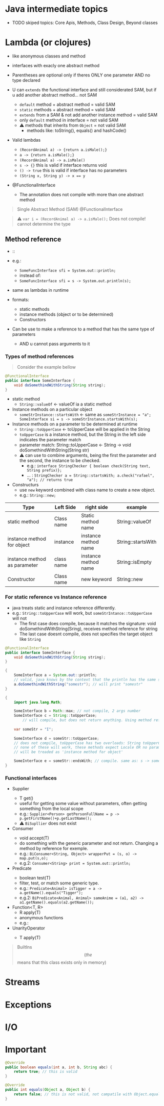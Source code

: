 # Java intermediate topics

- TODO skiped topics: Core Apis, Methods, Class Design, Beyond classes

# Lambda (or clojures)

- like anonymous classes and method
- interfaces with exacly one abstract method
- Parentheses are optional only if theres ONLY one parameter AND no type declared
- U can `extends` the functional interface and still considerated SAM, but if u add another abstract method... not SAM
    - `default` method + abstract method = valid SAM
    - `static` methods + abstract method = valid SAM
    - `extends` from a SAM & not add another instance method = valid SAM
    - only `default` method in interface = not valid SAM
    - :warning: methods that inherits from `Object` = not valid SAM
        - methods like: toString(), equals() and hashCode()

- Valid lambdas
    - `(RecordAnimal a) -> {return a.isMale();}`
    - `a -> {return a.isMale();}`
    - `(RecordAnimal a) -> a.isMale()`
    - `s -> {}` this is valid if interface returns void
    - `() -> true` this is valid if interface has no parameters
    - `(String x, String y) -> x == y`

- @FunctionalInterface
    - The annotation does not compile with more than one abstract method



> Single Abstract Method (SAM) @FunctionalInterface

> :warning: `var i = (RecordAnimal a) -> a.isMale();` Does not compile! cannot determine the type


## Method reference 

- ::
- e.g.: 
    - `SomeFuncInterface sfi = System.out::println;` 
    - instead of:
    - `SomeFuncInterface sfi = s -> System.out.println(s);`
- same as lambdas in runtime
- formats:
    - static methods
    - instance methods (object or to be determined)
    - Constructors

- Can be use to make a reference to a method that has the same type of parameters
    - AND u cannot pass arguments to it


### Types of method references

> Consider the example bellow

```java
@FunctionalInterface
public interface SomeInterface {
    void doSomethindWithString(String string);
}
```

- static method
    - `String::valueOf` <- valueOf ia a static method
- Instance methods on a particular object
    - `someStrInstance::startsWith` <- same as `someStrInstance = "a"; SomeInterface si = s -> someStrInstance.startsWith(s);`
- Instance methods on a parameter to be determined at runtime
    - `String::toUpperCase` <- toUpperCase will be applied in the String
    - `toUpperCase` is a instance method, but the String in the left side indicates the parameter match
    - parameter match: String::toUpperCase <- String -> void doSomethindWithString(String str)
    - :warning: can use to combine arguments, being the first the parameter and the second, the instance to be checked.
        - e.g.: `interface StringChecker { boolean check(String text, String prefix)};`
        - ... : `StringChecker a = String::startsWith; a.check("rafael", "a"); // returns true`
- Constructurs
    - use `new` keyword combined with class name to create a new object.
    - e.g.: `String::new;`

| Type                         | Left Side  | right side           | example            |
| ---------------------------- | ---------- | -------------------- | ------------------ |
| static method                | Class name | Static method name   | String::valueOf    |
| instance method for object   | instance   | instance method name | String::startsWith |
| instance method as parameter | class name | instance method name | String::isEmpty    |
| Constructor                  | Class name | new keyword          | String::new        |


### For static reference vs Instance reference

- java treats static and instance reference differently.
- e.g.: `String::toUpperCase` will work, but `someStrIntance::toUpperCase` will not
    - The first case does compile, because it matches the signature: void doSomethindWithString(Sring), receives method reference for string
    - The last case doesnt compile, does not specifies the target object like `String`


```java
@FunctionalInterface
public interface SomeInterface {
    void doSomethindWithString(String string);
}

{
    SomeInterface a = System.out::println; 
    // valid, java knows by the context that the println has the same signature
    a.doSomethindWithString("somestr"); // will print "somestr"
}

{
    import java.lang.Math;

    SomeInterface b = Math::max; // not compile, 2 args number
    SomeInterface c = String::toUpperCase; 
        // will compile, but does not return anything. Using method reference as parameter
    
    var someStr = "I";
    
    SomeInterface d = someStr::toUpperCase; 
    // does not compile, toUpperCase has two overloads: String toUpperCase() and String toUpperCase(Locale)
    // none of these will work, these methods expect Locale OR no params.
    // will be treaded as 'instance method for object'

    SomeInterface e = someStr::endsWith; // compile. same as: s -> somestr.endsWith(s);
}
```

### Functional interfaces

- Supplier<T>
    - T get()
    - useful for getting some value without parameters, often getting something from the local scope
    - e.g.: `Supplier<Person> getPersonFullName = p -> p.getFirstName()+p.getLastName();`
    - :warning: `BiSupllier` does not exist
- Consumer<T>
    - void accept(T)
    - do something with the generic parameter and not return. Changing a method by reference for exemple.
    - e.g.: `BiConsumer<String, Object> wrapperPut = (s, o) -> map.put(s,o);`
    - e.g.2: `Consumer<String> print = System.out::println;`
- Predicate<T>
    - boolean test(T)
    - filter, test, or match some generic type.
    - e.g.: `Predicate<Animal> isTigger = a -> a.getName().equals("Tigger");`
    - e.g.2: `BiPredicate<Animal, Animal> sameAnime = (a1, a2) -> a1.getName().equals(a2.getName());`
- Function<T, R>
    - R apply(T)
    - anonymous functions
    - e.g.:
- UnarityOperator<T>
    - T apply(T)


> BuiltIns$$ (the $$ means that this class exists only in memory)


# Streams


# Exceptions

# I/O


# Important

```java
@Override
public boolean equals(int a, int b, String abc) {
    return true; // this is valid
}
```

```java
@Override
public int equals(Object a, Object b) {
    return false; // this is not valid, not campatile with Object.equals
}
```
